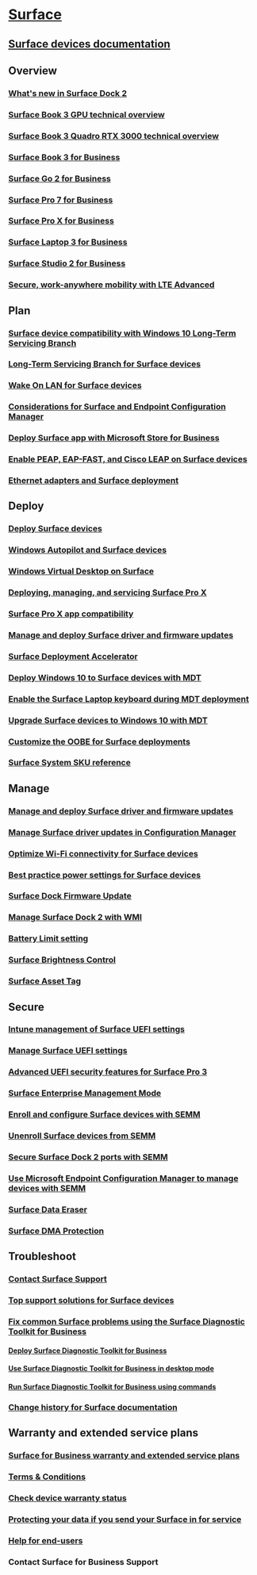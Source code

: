 # [Surface](index.yml)

## [Surface devices documentation](get-started.yml)

## Overview

### [What's new in Surface Dock 2](surface-dock-whats-new.md)
### [Surface Book 3 GPU technical overview](surface-book-GPU-overview.md)
### [Surface Book 3 Quadro RTX 3000 technical overview](surface-book-quadro.md)
### [Surface Book 3 for Business](https://www.microsoft.com/surface/business/surface-book-3)
### [Surface Go 2 for Business](https://www.microsoft.com/surface/business/surface-go-2)
### [Surface Pro 7 for Business](https://www.microsoft.com/surface/business/surface-pro-7)
### [Surface Pro X for Business](https://www.microsoft.com/surface/business/surface-pro-x)
### [Surface Laptop 3 for Business](https://www.microsoft.com/surface/business/surface-laptop-3)
### [Surface Studio 2 for Business](https://www.microsoft.com/surface/business/surface-studio-2)

### [Secure, work-anywhere mobility with LTE Advanced](https://www.microsoft.com/surface/business/lte-laptops-and-tablets)

## Plan

### [Surface device compatibility with Windows 10 Long-Term Servicing Branch](surface-device-compatibility-with-windows-10-ltsc.md)
### [Long-Term Servicing Branch for Surface devices](ltsb-for-surface.md)
### [Wake On LAN for Surface devices](wake-on-lan-for-surface-devices.md)
### [Considerations for Surface and Endpoint Configuration Manager](considerations-for-surface-and-system-center-configuration-manager.md)
### [Deploy Surface app with Microsoft Store for Business](deploy-surface-app-with-windows-store-for-business.md)
### [Enable PEAP, EAP-FAST, and Cisco LEAP on Surface devices](enable-peap-eap-fast-and-cisco-leap-on-surface-devices.md)
### [Ethernet adapters and Surface deployment](ethernet-adapters-and-surface-device-deployment.md)

## Deploy

### [Deploy Surface devices](deploy.md)
### [Windows Autopilot and Surface devices](windows-autopilot-and-surface-devices.md)
### [Windows Virtual Desktop on Surface](windows-virtual-desktop-surface.md)
### [Deploying, managing, and servicing Surface Pro X](surface-pro-arm-app-management.md)
### [Surface Pro X app compatibility](surface-pro-arm-app-performance.md)
### [Manage and deploy Surface driver and firmware updates](manage-surface-driver-and-firmware-updates.md)
### [Surface Deployment Accelerator](microsoft-surface-deployment-accelerator.md)
### [Deploy Windows 10 to Surface devices with MDT](deploy-windows-10-to-surface-devices-with-mdt.md)
### [Enable the Surface Laptop keyboard during MDT deployment](enable-surface-keyboard-for-windows-pe-deployment.md)
### [Upgrade Surface devices to Windows 10 with MDT](upgrade-surface-devices-to-windows-10-with-mdt.md)
### [Customize the OOBE for Surface deployments](customize-the-oobe-for-surface-deployments.md)
### [Surface System SKU reference](surface-system-sku-reference.md)

## Manage

### [Manage and deploy Surface driver and firmware updates](manage-surface-driver-and-firmware-updates.md)
### [Manage Surface driver updates in Configuration Manager](manage-surface-driver-updates-configuration-manager.md)
### [Optimize Wi-Fi connectivity for Surface devices](surface-wireless-connect.md)
### [Best practice power settings for Surface devices](maintain-optimal-power-settings-on-Surface-devices.md)
### [Surface Dock Firmware Update](surface-dock-firmware-update.md)
### [Manage Surface Dock 2 with WMI](surface-dock2-wmi.md)
### [Battery Limit setting](battery-limit.md)
### [Surface Brightness Control](microsoft-surface-brightness-control.md)
### [Surface Asset Tag](assettag.md)

## Secure

### [Intune management of Surface UEFI settings](surface-manage-dfci-guide.md)
### [Manage Surface UEFI settings](manage-surface-uefi-settings.md)
### [Advanced UEFI security features for Surface Pro 3](advanced-uefi-security-features-for-surface-pro-3.md)
### [Surface Enterprise Management Mode](surface-enterprise-management-mode.md)
### [Enroll and configure Surface devices with SEMM](enroll-and-configure-surface-devices-with-semm.md)
### [Unenroll Surface devices from SEMM](unenroll-surface-devices-from-semm.md)
### [Secure Surface Dock 2 ports with SEMM](secure-surface-dock-ports-semm.md)
### [Use Microsoft Endpoint Configuration Manager to manage devices with SEMM](use-system-center-configuration-manager-to-manage-devices-with-semm.md)
### [Surface Data Eraser](microsoft-surface-data-eraser.md)
### [Surface DMA Protection](dma-protect.md)

## Troubleshoot
### [Contact Surface Support](contact-surface-support.md)
### [Top support solutions for Surface devices](support-solutions-surface.md)
### [Fix common Surface problems using the Surface Diagnostic Toolkit for Business](surface-diagnostic-toolkit-for-business-intro.md)
#### [Deploy Surface Diagnostic Toolkit for Business](surface-diagnostic-toolkit-business.md)
#### [Use Surface Diagnostic Toolkit for Business in desktop mode](surface-diagnostic-toolkit-desktop-mode.md)
#### [Run Surface Diagnostic Toolkit for Business using commands](surface-diagnostic-toolkit-command-line.md)
### [Change history for Surface documentation](change-history-for-surface.md)

## Warranty and extended service plans
### [Surface for Business warranty and extended service plans](https://www.microsoft.com/surface/business/warranty-service-offerings-and-support)
### [Terms & Conditions](https://support.microsoft.com/help/4493926/warranties-extended-service-plans-and-terms-conditions-for-your-device)
### [Check device warranty status](https://mybusinessservice.surface.com/)
### [Protecting your data if you send your Surface in for service](https://support.microsoft.com/help/4023508/surface-faq-protecting-your-data-service)
### [Help for end-users](https://support.microsoft.com/products/surface-devices)
### Contact Surface for Business Support


